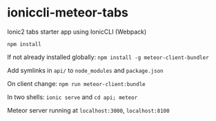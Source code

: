 # ioniccli-meteor-tabs
Ionic2 tabs starter app using IonicCLI (Webpack)

`npm install`

If not already installed globally: `npm install -g meteor-client-bundler`

Add symlinks in `api/` to `node_modules` and `package.json`

On client change: `npm run meteor-client:bundle`

In two shells: `ionic serve` and `cd api; meteor`

Meteor server running at `localhost:3000`, `localhost:8100`

